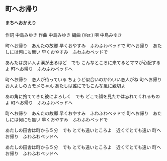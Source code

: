 ## 町へお帰り
#### まちへおかえり

作詞   中島みゆき
作曲   中島みゆき
編曲 (Ver.)
唄     中島みゆき
 


町へお帰り　あんたの故郷
早くおやすみ　ふわふわベッドで
町へお帰り　あたしには何にも無い
早くおやすみ　ふわふわベッドで

あんたは良い人よ涙が出るほど　でも
こんなところに来てるとママが心配するよ
町へお帰り　ふわふわベッドへ

町へお帰り　恋人が待っている
ちょうど似合いのかわいい恋人がね
町へお帰り　お人よしのカモメちゃん
あたしは誰にでもこんな風に親切よ

あの角に捨ててきた彼によろしく　でも
どこで顔を見たかは忘れてくれるものよ
町へお帰り　ふわふわベッドへ

町へお帰り　あんたの故郷
早くおやすみ　ふわふわベッドで
町へお帰り　あたしには何にも無い
早くおやすみ　ふわふわベッドで

あたしの田舎は町から５分　でも
とても遠いところよ　近くてとても遠い
町へお帰り　ふわふわベッドへ

あたしの田舎は町から５分　でも
とても遠いところよ　近くてとても遠い
町へお帰り　ふわふわベッドへ
